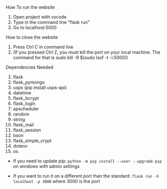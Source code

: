 How To run the website
1. Open project with vscode
2. Type in the command line "flask run"
3. Go to localhost:5000

How to close the website
1. Press Ctrl C in command line
2. (If you pressed Ctrl Z, you must kill the port on your local machine. The command for that is sudo kill -9 $(sudo lsof -t -i:5000))

Dependencies Needed
1. flask
2. flask_pymongo
3. usps (pip install usps-api)
4. datetime
5. flask_bcrypt
6. flask_login
7. apscheduler
8. random
9. string
10. flask_mail
11. flask_session
12. bson
13. flask_simple_crypt
14. dotenv
15. os


- If you need to update pip:
`python -m pip install --user --upgrade pip` on windows with admin settings

- If you want to run it on a different port than the standard:
`flask run -h localhost -p 3000` where 3000 is the port
